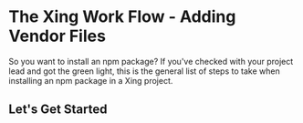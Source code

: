 # The Xing Work Flow - Adding Vendor Files
So you want to install an npm package? If you've checked with your project lead and got the green light, this is the general list of steps to take when installing an npm package in a Xing project.

## Let's Get Started